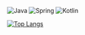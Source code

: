 
![Java](https://img.shields.io/badge/java-%23ED8B00.svg?style=for-the-badge&logo=java&logoColor=white)
![Spring](https://img.shields.io/badge/spring-%236DB33F.svg?style=for-the-badge&logo=spring&logoColor=white)
![Kotlin](https://img.shields.io/badge/kotlin-%230095D5.svg?style=for-the-badge&logo=kotlin&logoColor=white)


[![Top Langs](https://github-readme-stats.vercel.app/api/top-langs/?username=web-dot)](https://github.com/anuraghazra/github-readme-stats)




